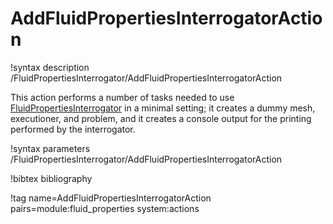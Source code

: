 # AddFluidPropertiesInterrogatorAction

!syntax description /FluidPropertiesInterrogator/AddFluidPropertiesInterrogatorAction

This action performs a number of tasks needed to use [FluidPropertiesInterrogator](/FluidPropertiesInterrogator.md)
in a minimal setting; it creates a dummy mesh, executioner, and problem, and it
creates a console output for the printing performed by the interrogator.

!syntax parameters /FluidPropertiesInterrogator/AddFluidPropertiesInterrogatorAction

!bibtex bibliography

!tag name=AddFluidPropertiesInterrogatorAction pairs=module:fluid_properties system:actions
